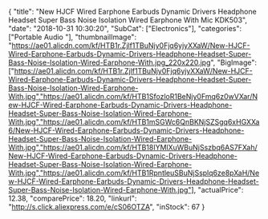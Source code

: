 {
	"title": "New HJCF Wired Earphone Earbuds Dynamic Drivers Headphone Headset Super Bass Noise Isolation Wired Earphone With Mic KDK503",
	"date": "2018-10-31 10:30:20",
	"SubCat": ["Electronics"],
	"categories": ["Portable Audio "],
	"thumbnailImage": "https://ae01.alicdn.com/kf/HTB1r.Zjlf1TBuNjy0Fjq6yjyXXaW/New-HJCF-Wired-Earphone-Earbuds-Dynamic-Drivers-Headphone-Headset-Super-Bass-Noise-Isolation-Wired-Earphone-With.jpg_220x220.jpg",
	"BigImage": ["https://ae01.alicdn.com/kf/HTB1r.Zjlf1TBuNjy0Fjq6yjyXXaW/New-HJCF-Wired-Earphone-Earbuds-Dynamic-Drivers-Headphone-Headset-Super-Bass-Noise-Isolation-Wired-Earphone-With.jpg","https://ae01.alicdn.com/kf/HTB1SfozloR1BeNjy0Fmq6z0wVXar/New-HJCF-Wired-Earphone-Earbuds-Dynamic-Drivers-Headphone-Headset-Super-Bass-Noise-Isolation-Wired-Earphone-With.jpg","https://ae01.alicdn.com/kf/HTB1mSGWc6QnBKNjSZSgq6xHGXXa6/New-HJCF-Wired-Earphone-Earbuds-Dynamic-Drivers-Headphone-Headset-Super-Bass-Noise-Isolation-Wired-Earphone-With.jpg","https://ae01.alicdn.com/kf/HTB18IYMlXuWBuNjSszbq6AS7FXah/New-HJCF-Wired-Earphone-Earbuds-Dynamic-Drivers-Headphone-Headset-Super-Bass-Noise-Isolation-Wired-Earphone-With.jpg","https://ae01.alicdn.com/kf/HTB1RpntleuSBuNjSsplq6ze8pXaH/New-HJCF-Wired-Earphone-Earbuds-Dynamic-Drivers-Headphone-Headset-Super-Bass-Noise-Isolation-Wired-Earphone-With.jpg"],
	"actualPrice": 12.38,
	"comparePrice": 18.20,
	"linkurl": "http://s.click.aliexpress.com/e/cS06OTZA",
	"inStock": 67
}

